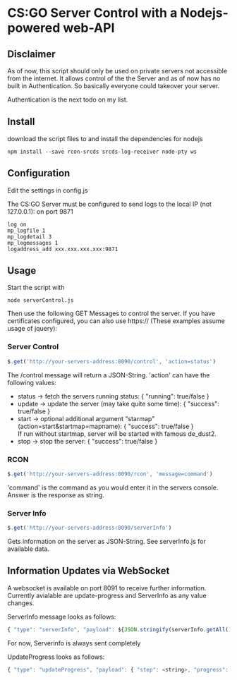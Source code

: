 # CS:GO Server Control with a Nodejs-powered web-API

## Disclaimer
As of now, this script should only be used on private servers not accessible from the internet.
It allows control of the the Server and as of now has no built in Authentication. So basically everyone could takeover your server.

Authentication is the next todo on my list.

## Install
download the script files to and install the dependencies for nodejs
```console
npm install --save rcon-srcds srcds-log-receiver node-pty ws 
```

## Configuration
Edit the settings in config.js

The CS:GO Server must be configured to send logs to the local IP (not 127.0.0.1): on port 9871
```
log on
mp_logfile 1
mp_logdetail 3
mp_logmessages 1
logaddress_add xxx.xxx.xxx.xxx:9871
```

## Usage
Start the script with 
```console
node serverControl.js
```
Then use the following GET Messages to control the server. If you have certificates configured, you can also use https:// (These examples assume usage of jquery):
### Server Control
```javascript
$.get('http://your-servers-address:8090/control', 'action=status')
```
The /control message will return a JSON-String.
'action' can have the following values:
- status -> fetch the servers running status: { "running": true/false }
- update -> update the server (may take quite some time): { "success": true/false }
- start -> optional additional argument "starmap" (action=start&startmap=mapname): { "success": true/false }<br>
If run without startmap, server will be started with famous de_dust2.
- stop -> stop the server: { "success": true/false }

### RCON
```javascript
$.get('http://your-servers-address:8090/rcon', 'message=command')
```
'command' is the command as you would enter it in the servers console.
Answer is the response as string.

### Server Info
```javascript
$.get('http://your-servers-address:8090/serverInfo')
```
Gets information on the server as JSON-String. See serverInfo.js for available data.

## Information Updates via WebSocket
A websocket is available on port 8091 to receive further information.
Currently avialable are update-progress and ServerInfo as any value changes.

ServerInfo message looks as follows:
```javascript
{ "type": "serverInfo", "payload": ${JSON.stringify(serverInfo.getAll())}
```
For now, Serverinfo is always sent completely

UpdateProgress looks as follows:
```javascript
{ "type": "updateProgress", "payload": { "step": <string>, "progress": <int> } }
```
